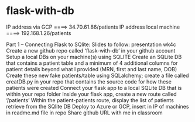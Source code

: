 # flask-with-db

IP address via GCP ====>  34.70.61.86/patients
IP address local machine ====> 192.168.1.26/patients


Part 1 – Connecting Flask to SQlite:
Slides to follow: presentation wk4c
Create a new github repo called ‘flask-with-db’ in your
github account
Setup a local DBs on your machine(s) using SQLITE
Create an SQLite DB that contains a patient table and a
minimum of 4 additional columns for patient details beyond what I provided (MRN, first and last name, DOB)
Create these new fake patients/table using SQLalchemy;
create a file called creatDB.py in your repo that contains the source code for
how these patients were created
Connect your flask app to a local SQLite DB that is
within your repo folder
Inside your flask app, create a new route called ‘/patients’
Within the patient-patients route, display the list of
patients retrieve from the SQlite DB
Deploy to Azure or GCP, insert in IP of machines in
readme.md file in repo
Share github URL with me in classroom
